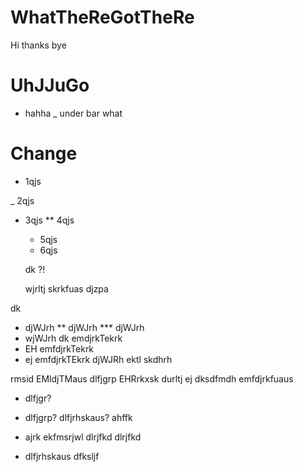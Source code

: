 # WhatTheReGotTheRe
Hi thanks bye

# UhJJuGo
- hahha
_ under bar
 what


# Change
- 1qjs

_ 2qjs

* 3qjs
 ** 4qjs 
   * 5qjs
    * 6qjs


    dk ?!



    wjrltj skrkfuas djzpa

dk
* djWJrh
** djWJrh
*** djWJrh
 * wjWJrh
 dk 
 emdjrkTekrk
 * EH emfdjrkTekrk
  * ej emfdjrkTEkrk
  djWJRh
ektl skdhrh

rmsid 
 EMldjTMaus
 dlfjgrp EHRrkxsk
  durltj ej dksdfmdh
  emfdjrkfuaus
  * dlfjgr?
   * dlfjgrp?
   dlfjrhskaus?
   ahffk
* ajrk ekfmsrjwl
dlrjfkd
 dlrjfkd

 * dlfjrhskaus
 dfksljf
 
